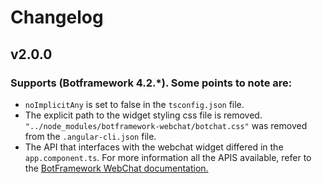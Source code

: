 # Changelog


## v2.0.0
### Supports (Botframework 4.2.*). Some points to note are:
- `noImplicitAny` is set to false in the `tsconfig.json` file.
- The explicit path to the widget styling css file is removed. `"../node_modules/botframework-webchat/botchat.css"` was removed from the `.angular-cli.json` file.
- The API that interfaces with the webchat widget differed in the `app.component.ts`. For more information all the APIS available, refer to the [BotFramework WebChat documentation.](https://github.com/Microsoft/BotFramework-WebChat)
